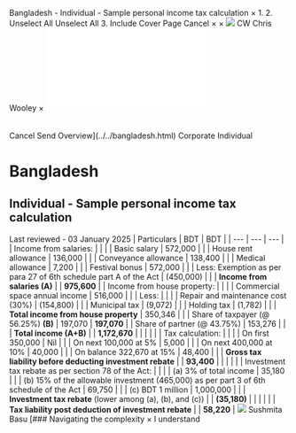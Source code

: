 Bangladesh - Individual - Sample personal income tax calculation
×
1.
2.
Unselect All
Unselect All
3.
Include Cover Page
Cancel
×
×
![](../../-/media/world-wide-tax-summaries/attachments/global---chris-wooley.ashx%3Frev=ac5e5f3223b34096b1afc2a6009c7320&revision=ac5e5f32-23b3-4096-b1af-c2a6009c7320&hash=859B7ADC84DC2CBEC9760E9E6EE7DE6D0A8BFCDF)
CW
Chris Wooley
×
![](sample-personal-income-tax-calculation.html)
######
Cancel
Send
Overview](../../bangladesh.html)
Corporate
Individual
# Bangladesh
## Individual - Sample personal income tax calculation
Last reviewed - 03 January 2025
| Particulars | BDT | BDT |
| --- | --- | --- |
| Income from salaries: |  |  |
| Basic salary | 572,000 |  |
| House rent allowance | 136,000 |  |
| Conveyance allowance | 138,400 |  |
| Medical allowance | 7,200 |  |
| Festival bonus | 572,000 |  |
| Less: Exemption as per para 27 of 6th schedule part A of the Act | (450,000) |  |
| **Income from salaries (A)** |  | **975,600** |
| Income from house property: |  |  |
| Commercial space annual income | 516,000 |  |
| Less: |  |  |
| Repair and maintenance cost (30%) | (154,800) |  |
| Municipal tax | (9,072) |  |
| Holding tax | (1,782) |  |
| **Total income from house property** | 350,346 |  |
| Share of taxpayer (@ 56.25%) **(B)** | 197,070 | **197,070** |
| Share of partner (@ 43.75%) | 153,276 |  |
| **Total income (A+B)** |  | **1,172,670** |
|  |  |  |
| Tax calculation: |  |  |
| On first 350,000 | Nil |  |
| On next 100,000 at 5% | 5,000 |  |
| On next 400,000 at 10% | 40,000 |  |
| On balance 322,670 at 15% | 48,400 |  |
| **Gross tax liability before deducting investment rebate** |  | **93,400** |
|  |  |  |
| Investment tax rebate as per section 78 of the Act: |  |  |
| (a) 3% of total income | 35,180 |  |
| (b) 15% of the allowable investment (465,000) as per part 3 of 6th schedule of the Act | 69,750 |  |
| (c) BDT 1 million | 1,000,000 |  |
| **Investment tax rebate** (lower among (a), (b), and (c)) |  | **(35,180)** |
|  |  |  |
| **Tax liability post deduction of investment rebate** |  | **58,220** |
![](../../-/media/world-wide-tax-summaries/bangladeshsushmita-basubangladesh--sushmita-basujpg20250113114214915.ashx%3Frev=de922f0a89ef4d1298e694d51cdefed9&revision=de922f0a-89ef-4d12-98e6-94d51cdefed9&hash=262C39843AED138AABF1E53E9460F30F4A2C8A92)
Sushmita Basu
[### Navigating the complexity
×
I understand